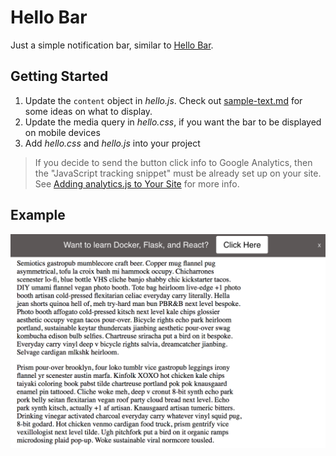 # Hello Bar

Just a simple notification bar, similar to [Hello Bar](https://www.hellobar.com/).

## Getting Started

1. Update the `content` object in *hello.js*. Check out [sample-text.md](sample-text.md) for some ideas on what to display.
1. Update the media query in *hello.css*, if you want the bar to be displayed on mobile devices
1. Add *hello.css* and *hello.js* into your project

> If you decide to send the button click info to Google Analytics, then the "JavaScript tracking snippet" must be already set up on your site. See
[Adding analytics.js to Your Site](https://developers.google.com/analytics/devguides/collection/analyticsjs/) for more info.

## Example

![](./example/example2.png)
